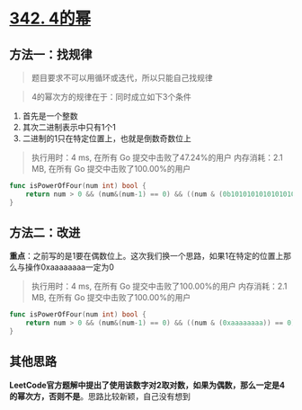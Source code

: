 #  [342. 4的幂](https://leetcode-cn.com/problems/power-of-four/)

## 方法一：找规律

> 题目要求不可以用循环或迭代，所以只能自己找规律

> 4的幂次方的规律在于：同时成立如下3个条件

1. 首先是一个整数
2. 其次二进制表示中只有1个1
3. 二进制的1只在特定位置上，也就是倒数奇数位上

> 执行用时：4 ms, 在所有 Go 提交中击败了47.24%的用户
> 		内存消耗：2.1 MB, 在所有 Go 提交中击败了100.00%的用户

```go
func isPowerOfFour(num int) bool {
	return num > 0 && (num&(num-1) == 0) && ((num & (0b101010101010101010101010101010)) != 0)
}
```

## 方法二：改进

**重点**：之前写的是1要在偶数位上。这次我们换一个思路，如果1在特定的位置上那么与操作0xaaaaaaaa一定为0


> 执行用时：4 ms, 在所有 Go 提交中击败了100.00%的用户
> 		内存消耗：2.1 MB, 在所有 Go 提交中击败了100.00%的用户

```go
func isPowerOfFour(num int) bool {
	return num > 0 && (num&(num-1) == 0) && ((num & (0xaaaaaaaa)) == 0)
}
```

## 其他思路

**LeetCode官方题解中提出了使用该数字对2取对数，如果为偶数，那么一定是4的幂次方，否则不是**。思路比较新颖，自己没有想到